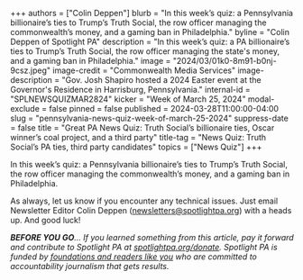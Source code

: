 +++
authors = ["Colin Deppen"]
blurb = "In this week’s quiz: a Pennsylvania billionaire’s ties to Trump’s Truth Social, the row officer managing the commonwealth’s money, and a gaming ban in Philadelphia."
byline = "Colin Deppen of Spotlight PA"
description = "In this week’s quiz: a PA billionaire’s ties to Trump’s Truth Social, the row officer managing the state's money, and a gaming ban in Philadelphia."
image = "2024/03/01k0-8m91-b0nj-9csz.jpeg"
image-credit = "Commonwealth Media Services"
image-description = "Gov. Josh Shapiro hosted a 2024 Easter event at the Governor's Residence in Harrisburg, Pennsylvania."
internal-id = "SPLNEWSQUIZMAR2824"
kicker = "Week of March 25, 2024"
modal-exclude = false
pinned = false
published = 2024-03-28T11:00:00-04:00
slug = "pennsylvania-news-quiz-week-of-march-25-2024"
suppress-date = false
title = "Great PA News Quiz: Truth Social’s billionaire ties, Oscar winner’s coal project, and a third party"
title-tag = "News Quiz: Truth Social’s PA ties, third party candidates"
topics = ["News Quiz"]
+++

In this week’s quiz: a Pennsylvania billionaire’s ties to Trump’s Truth Social, the row officer managing the commonwealth’s money, and a gaming ban in Philadelphia.

<div data-tf-live="01HT0DMWH8BV706PMQZQJ0Y40N"></div><script src="//embed.typeform.com/next/embed.js"></script>

As always, let us know if you encounter any technical issues. Just email Newsletter Editor Colin Deppen (newsletters@spotlightpa.org) with a heads up. And good luck!

<strong><em>BEFORE YOU GO</em></strong><em>… If you learned something from this article, pay it forward and contribute to Spotlight PA at </em><a href="https://www.spotlightpa.org/donate"><em>spotlightpa.org/donate</em></a><em>. Spotlight PA is funded by </em><a href="https://www.spotlightpa.org/support"><em>foundations and readers like you</em></a><em> who are committed to accountability journalism that gets results.</em>

